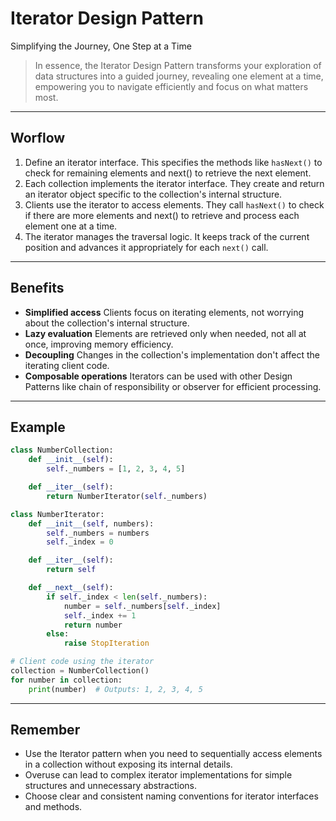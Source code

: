 # **Iterator Design Pattern**

Simplifying the Journey, One Step at a Time

> In essence, the Iterator Design Pattern transforms your exploration of data structures into a guided journey, revealing one element at a time, empowering you to navigate efficiently and focus on what matters most.

---

## Worflow

1. Define an iterator interface. This specifies the methods like `hasNext()` to check for remaining elements and next() to retrieve the next element.
2. Each collection implements the iterator interface. They create and return an iterator object specific to the collection's internal structure.
3. Clients use the iterator to access elements. They call `hasNext()` to check if there are more elements and next() to retrieve and process each element one at a time.
4. The iterator manages the traversal logic. It keeps track of the current position and advances it appropriately for each `next()` call.

---

## Benefits

* **Simplified access**
  Clients focus on iterating elements, not worrying about the collection's internal structure.
* **Lazy evaluation**
  Elements are retrieved only when needed, not all at once, improving memory efficiency.
* **Decoupling**
  Changes in the collection's implementation don't affect the iterating client code.
* **Composable operations**
  Iterators can be used with other Design Patterns like chain of responsibility or observer for efficient processing.

---

## Example

```python
class NumberCollection:
    def __init__(self):
        self._numbers = [1, 2, 3, 4, 5]

    def __iter__(self):
        return NumberIterator(self._numbers)

class NumberIterator:
    def __init__(self, numbers):
        self._numbers = numbers
        self._index = 0

    def __iter__(self):
        return self

    def __next__(self):
        if self._index < len(self._numbers):
            number = self._numbers[self._index]
            self._index += 1
            return number
        else:
            raise StopIteration

# Client code using the iterator
collection = NumberCollection()
for number in collection:
    print(number)  # Outputs: 1, 2, 3, 4, 5

```

---

## Remember

* Use the Iterator pattern when you need to sequentially access elements in a collection without exposing its internal details.
* Overuse can lead to complex iterator implementations for simple structures and unnecessary abstractions.
* Choose clear and consistent naming conventions for iterator interfaces and methods.

